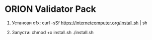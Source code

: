 # ORION Validator Pack

1. Установи dfx:
   curl -sSf https://internetcomputer.org/install.sh | sh

2. Запусти:
   chmod +x install.sh
   ./install.sh
